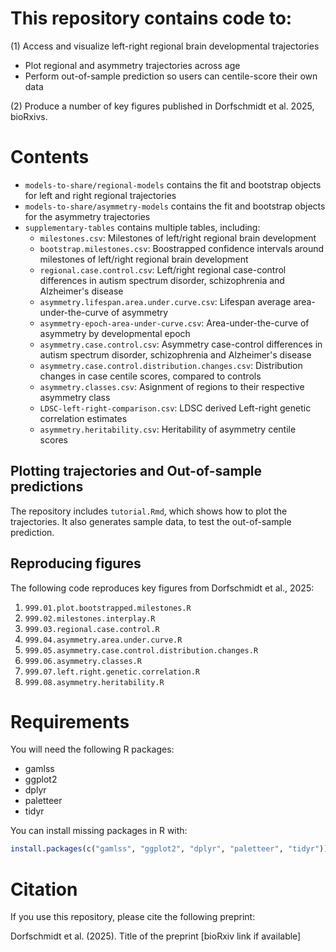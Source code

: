 # This repository contains code to:

(1) Access and visualize left-right regional brain developmental trajectories
 - Plot regional and asymmetry trajectories across age
 - Perform out-of-sample prediction so users can centile-score their own data

(2) Produce a number of key figures published in Dorfschmidt et al. 2025, bioRxivs. 


# Contents
 - `models-to-share/regional-models` contains the fit and bootstrap objects for left and right regional trajectories
 - `models-to-share/asymmetry-models` contains the fit and bootstrap objects for the asymmetry trajectories
 - `supplementary-tables` contains multiple tables, including:
      - `milestones.csv`: Milestones of left/right regional brain development
      - `bootstrap.milestones.csv`: Boostrapped confidence intervals around milestones of left/right regional brain development
      - `regional.case.control.csv`: Left/right regional case-control differences in autism spectrum disorder, schizophrenia and Alzheimer's disease
      - `asymmetry.lifespan.area.under.curve.csv`: Lifespan average area-under-the-curve of asymmetry
      - `asymmetry-epoch-area-under-curve.csv`: Area-under-the-curve of asymmetry by developmental epoch
      - `asymmetry.case.control.csv`: Asymmetry case-control differences in autism spectrum disorder, schizophrenia and Alzheimer's disease
      - `asymmetry.case.control.distribution.changes.csv`: Distribution changes in case centile scores, compared to controls
      - `asymmetry.classes.csv`: Asignment of regions to their respective asymmetry class
      - `LDSC-left-right-comparison.csv`: LDSC derived Left-right genetic correlation estimates
      - `asymmetry.heritability.csv`: Heritability of asymmetry centile scores


## Plotting trajectories and Out-of-sample predictions
The repository includes `tutorial.Rmd`, which shows how to plot the trajectories. It also generates sample data, to test the out-of-sample prediction. 

## Reproducing figures
The following code reproduces key figures from Dorfschmidt et al., 2025:
1. `999.01.plot.bootstrapped.milestones.R`
2. `999.02.milestones.interplay.R`
3. `999.03.regional.case.control.R`
4. `999.04.asymmetry.area.under.curve.R`
5. `999.05.asymmetry.case.control.distribution.changes.R`
6. `999.06.asymmetry.classes.R`
7. `999.07.left.right.genetic.correlation.R`
8. `999.08.asymmetry.heritability.R`


# Requirements
You will need the following R packages:
- gamlss
- ggplot2
- dplyr
- paletteer
- tidyr


You can install missing packages in R with:

```r
install.packages(c("gamlss", "ggplot2", "dplyr", "paletteer", "tidyr"))
```


# Citation
If you use this repository, please cite the following preprint:

Dorfschmidt et al. (2025). Title of the preprint [bioRxiv link if available]


